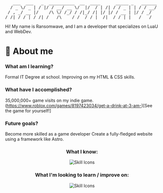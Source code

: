 <pre>
   ___  ___   _  __________  __  ____      _____ _   ______
  / _ \/ _ | / |/ / __/ __ \/  |/  / | /| / / _ | | / / __/
 / , _/ __ |/    /\ \/ /_/ / /|_/ /| |/ |/ / __ | |/ / _/  
/_/|_/_/ |_/_/|_/___/\____/_/  /_/ |__/|__/_/ |_|___/___/  
</pre>

Hi!
My name is Ransomwave, and I am a developer that specializes on LuaU and WebDev.

# 📂 About me
### What am I learning?
Formal IT Degree at school.
Improving on my HTML & CSS skills.
### What have I accomplished?
35,000,000+ game visits on my indie game. (https://www.roblox.com/games/8197423034/get-a-drink-at-3-am-)[See the game for yourself!]
### Future goals?
Become more skilled as a game developer
Create a fully-fledged website using a framework like Astro.

<h3 align="center">What I know:</h3>
<p align="center"><img src="https://skillicons.dev/icons?i=robloxstudio,lua,html,css,discordbots,photoshop&theme=dark&perline=15" alt="Skill Icons" /></p>

<h3 align="center">What I'm looking to learn / improve on:</h3>
<p align="center"><img align="center" src="https://skillicons.dev/icons?i=python,godot,linux,javascript,astro,blender&theme=dark&perline=15" alt="Skill Icons" /></p>
